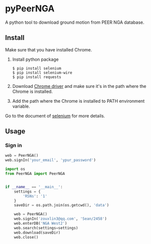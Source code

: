 # pyPeerNGA

A python tool to download ground motion from PEER NGA database.

## Install

Make sure that you have installed Chrome.

1. Install python package

    ```shell
    $ pip install selenium
    $ pip install selenium-wire
    $ pip install requests
    ```

2. Download [Chrome driver](https://chromedriver.chromium.org/downloads) and make sure it's in the path where the Chrome is installed.

3. Add the path where the Chrome is installed to PATH environment variable.

Go to the document of [selenium](https://pypi.org/project/selenium/) for more details.

## Usage

### Sign in

```python
web = PeerNGA()
web.signIn('your_email', 'ypur_password')
```

```python
import os
from PeerNGA import PeerNGA


if __name__ == '__main__':
    settings = {
        'RSNs': '1'
    }
    saveDir = os.path.join(os.getcwd(), 'data')

    web = PeerNGA()
    web.signIn('zouxlin3@qq.com', 'Sean/2458')
    web.enterDB('NGA West2')
    web.search(settings=settings)
    web.download(saveDir)
    web.close()
```
